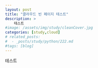 ```yaml
---
layout: post
title: "클라우드 빈 페이지 테스트"
description: >
    테스트
#image: /assets/img/study/cleanCover.jpg
categories: [study,cloud]
# related_posts:
#  - _posts/study/python/222.md
#tags: [blog]
---
```


테스트